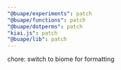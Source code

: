 ```yaml
---
"@buape/experiments": patch
"@buape/functions": patch
"@buape/dotperms": patch
"kiai.js": patch
"@buape/lib": patch
---
```


chore: switch to biome for formatting
